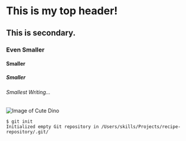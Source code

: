 # This is my top header!
## This is secondary.
### Even Smaller
#### Smaller
##### Smaller
###### Smallest Writing...

![Image of Cute Dino](https://th.bing.com/th/id/R.83bd82ea67236b5cd1e85fda74bad845?rik=OalMLEoEbcWlZw&riu=http%3a%2f%2fcdn140.picsart.com%2f252936857034212.png&ehk=ObaBqpI8Z3Nzsx5oSBHYA8fPRuVKNnwgjvbAyiYb6OM%3d&risl=1&pid=ImgRaw&r=0)

```
$ git init
Initialized empty Git repository in /Users/skills/Projects/recipe-repository/.git/
```
